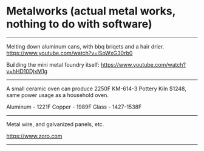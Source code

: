 # Metalworks (actual metal works, nothing to do with software)

---

Melting down aluminum cans, with bbq briqets and a hair drier.
https://www.youtube.com/watch?v=lSoWxG30rb0

Building the mini metal foundry itself:
https://www.youtube.com/watch?v=hHD10DjxM1g

---

A small ceramic oven can produce 2250F
KM-614-3 Pottery Kiln $1248, same power usage as a household oven.

Aluminum - 1221F
Copper - 1989F
Glass - 1427-1538F

---

Metal wire, and galvanized panels, etc.

https://www.zoro.com

---